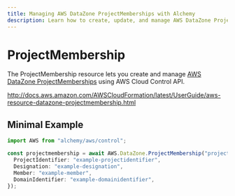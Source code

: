 ```yaml
---
title: Managing AWS DataZone ProjectMemberships with Alchemy
description: Learn how to create, update, and manage AWS DataZone ProjectMemberships using Alchemy Cloud Control.
---
```


# ProjectMembership

The ProjectMembership resource lets you create and manage [AWS DataZone ProjectMemberships](https://docs.aws.amazon.com/datazone/latest/userguide/) using AWS Cloud Control API.

http://docs.aws.amazon.com/AWSCloudFormation/latest/UserGuide/aws-resource-datazone-projectmembership.html

## Minimal Example

```ts
import AWS from "alchemy/aws/control";

const projectmembership = await AWS.DataZone.ProjectMembership("projectmembership-example", {
  ProjectIdentifier: "example-projectidentifier",
  Designation: "example-designation",
  Member: "example-member",
  DomainIdentifier: "example-domainidentifier",
});
```

